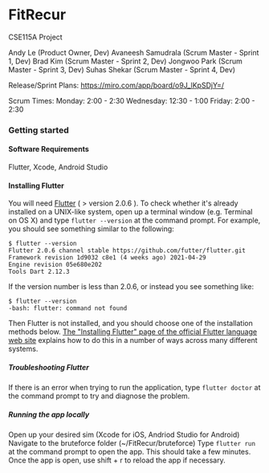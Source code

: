 # FitRecur
CSE115A Project

Andy Le (Product Owner, Dev)
Avaneesh Samudrala (Scrum Master - Sprint 1, Dev)
Brad Kim (Scrum Master - Sprint 2, Dev)
Jongwoo Park (Scrum Master - Sprint 3, Dev)
Suhas Shekar (Scrum Master - Sprint 4, Dev)

Release/Sprint Plans: https://miro.com/app/board/o9J_lKpSDjY=/

Scrum Times:
Monday: 2:00 - 2:30
Wednesday: 12:30 - 1:00
Friday: 2:00 - 2:30

### Getting started

#### Software Requirements
Flutter, Xcode, Android Studio

#### Installing Flutter

You will need [Flutter](https://flutter.dev/docs/get-started/install) ( > version 2.0.6 ). To check
whether it's already installed on a UNIX-like system, open up a terminal
window (e.g. Terminal on OS X) and type `flutter --version` at the command prompt. For
example, you should see something similar to the following:

```shell
$ flutter --version
Flutter 2.0.6 channel stable https://github.com/futter/flutter.git
Framework revision 1d9032 c8e1 (4 weeks ago) 2021-04-29
Engine revision 05e680e202
Tools Dart 2.12.3
```

If the version number is less than 2.0.6, or instead you see something like:

```shell
$ flutter --version
-bash: flutter: command not found
```

Then Flutter is not installed, and you should choose one of the installation
methods below. [The "Installing Flutter" page of the official
Flutter language web
site](https://flutter.dev/docs/get-started/install) explains how
to do this in a number of ways across many different systems.

##### Troubleshooting Flutter
If there is an error when trying to run the application, type `flutter doctor` at the command prompt
to try and diagnose the problem.

##### Running the app locally
Open up your desired sim (Xcode for iOS, Andriod Studio for Android)
Navigate to the bruteforce folder (~/FitRecur/bruteforce)
Type `flutter run` at the command prompt to open the app. This should take a few minutes.
Once the app is open, use shift + r to reload the app if necessary.
